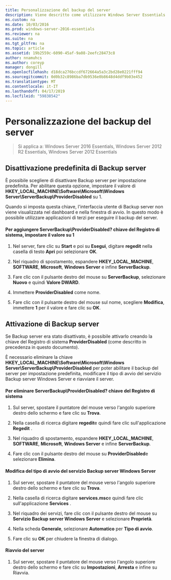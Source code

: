 ```yaml
---
title: Personalizzazione del backup del server
description: Viene descritto come utilizzare Windows Server Essentials
ms.custom: na
ms.date: 10/03/2016
ms.prod: windows-server-2016-essentials
ms.reviewer: na
ms.suite: na
ms.tgt_pltfrm: na
ms.topic: article
ms.assetid: 19b2559c-6090-45af-9a08-2eefc28473c8
author: nnamuhcs
ms.author: coreyp
manager: dongill
ms.openlocfilehash: d18dca276bccdf672664a5a3c2bd28e0221fff94
ms.sourcegitcommit: 0d0b32c8986ba7db9536e0b8648d4ddf9b03e452
ms.translationtype: MT
ms.contentlocale: it-IT
ms.lasthandoff: 04/17/2019
ms.locfileid: "59838542"
---
```

# <a name="customize-server-backup"></a>Personalizzazione del backup del server

>Si applica a: Windows Server 2016 Essentials, Windows Server 2012 R2 Essentials, Windows Server 2012 Essentials

## <a name="turn-off-server-backup-by-default"></a>Disattivazione predefinita di Backup server  
 È possibile scegliere di disattivare Backup server per impostazione predefinita. Per abilitare questa opzione, impostare il valore di **HKEY_LOCAL_MACHINE\Software\Microsoft\Windows Server\ServerBackup\ProviderDisabled** su 1.  
  
 Quando si imposta questa chiave, l'interfaccia utente di Backup server non viene visualizzata nel dashboard e nella finestra di avvio. In questo modo è possibile utilizzare applicazioni di terzi per eseguire il backup del server.  
  
#### <a name="to-add-serverbackupproviderdisabled-registry-key-and-set-the-value-to-1"></a>Per aggiungere ServerBackup\ProviderDisabled? chiave del Registro di sistema, impostare il valore su 1  
  
1.  Nel server, fare clic su **Start** e poi su **Esegui**, digitare **regedit** nella casella di testo **Apri** poi selezionare **OK**.  
  
2.  Nel riquadro di spostamento, espandere **HKEY_LOCAL_MACHINE**, **SOFTWARE**, **Microsoft**, **Windows Server** e infine **ServerBackup**.  
  
3.  Fare clic con il pulsante destro del mouse su **ServerBackup**, selezionare **Nuovo** e quindi **Valore DWARD**.  
  
4.  Immettere **ProviderDisabled** come nome.  
  
5.  Fare clic con il pulsante destro del mouse sul nome, scegliere **Modifica**, immettere **1** per il valore e fare clic su **OK**.  
  
## <a name="turn-on-server-backup"></a>Attivazione di Backup server  
 Se Backup server era stato disattivato, è possibile attivarlo creando la chiave del Registro di sistema **ProviderDisabled** (come descritto in precedenza in questo documento).  
  
 È necessario eliminare la chiave **HKEY_LOCAL_MACHINE\Software\Microsoft\Windows Server\ServerBackup\ProviderDisabled** per poter abilitare il backup del server per impostazione predefinita, modificare il tipo di avvio del servizio Backup server Windows Server e riavviare il server.  
  
#### <a name="to-delete-serverbackupproviderdisabled-registry-key"></a>Per eliminare ServerBackup\ProviderDisabled? chiave del Registro di sistema  
  
1.  Sul server, spostare il puntatore del mouse verso l'angolo superiore destro dello schermo e fare clic su **Trova**.  
  
2.  Nella casella di ricerca digitare **regedit**e quindi fare clic sull'applicazione **Regedit** .  
  
3.  Nel riquadro di spostamento, espandere **HKEY_LOCAL_MACHINE**, **SOFTWARE**, **Microsoft**, **Windows Server** e infine **ServerBackup**.  
  
4.  Fare clic con il pulsante destro del mouse su **ProviderDisabled**e selezionare **Elimina**.  
  
#### <a name="change-the-start-type-of-windows-server-server-backup-service"></a>Modifica del tipo di avvio del servizio Backup server Windows Server  
  
1.  Sul server, spostare il puntatore del mouse verso l'angolo superiore destro dello schermo e fare clic su **Trova**.  
  
2.  Nella casella di ricerca digitare **services.msc**e quindi fare clic sull'applicazione **Services** .  
  
3.  Nel riquadro dei servizi, fare clic con il pulsante destro del mouse su **Servizio Backup server Windows Server** e selezionare **Proprietà**.  
  
4.  Nella scheda **Generale**, selezionare **Automatico** per **Tipo di avvio**.  
  
5.  Fare clic su **OK** per chiudere la finestra di dialogo.  
  
#### <a name="restart-the-server"></a>Riavvio del server  
  
1.  Sul server, spostare il puntatore del mouse verso l'angolo superiore destro dello schermo e fare clic su **Impostazioni**, **Arresta** e infine su Riavvia.